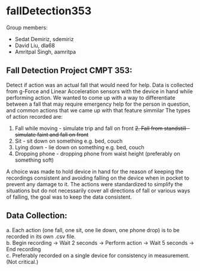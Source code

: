# fallDetection353

Group members:
* Sedat Demiriz, sdemiriz
* David Liu, dla68
* Amritpal Singh, aamritpa

## Fall Detection Project CMPT 353:

Detect if action was an actual fall that would need for help. Data is collected from g-Force and Linear Acceleration sensors with the device in hand while performing action. We wanted to come up with a way to differentiate between a fall that may require emergency help for the person in question, and common actions that we came up with that feature simmilar The types of action recorded are:

  1. Fall while moving      - simulate trip and fall on front
  ~~2. Fall from standstill   - simulate faint and fall on front~~  
  2. Sit                    - sit down on something e.g. bed, couch
  3. Lying down             - lie down on something e.g. bed, couch
  4. Dropping phone         - dropping phone from waist height (preferably on something soft)
  
A choice was made to hold device in hand for the reason of keeping the recordings consistent and avoiding falling on the device when in pocket to prevent any damage to it. The actions were standardized to simplify the situations but do not necessarily cover all directions of fall or various ways of falling, the goal was to keep the data consistent.

## Data Collection: 

  a. Each action (one fall, one sit, one lie down, one phone drop) is to be recorded in its own .csv file.  
  b. Begin recording -> Wait 2 seconds -> Perform action -> Wait 5 seconds -> End recording  
  c. Preferably recorded on a single device for consistency in measurement. (Not critical.)
